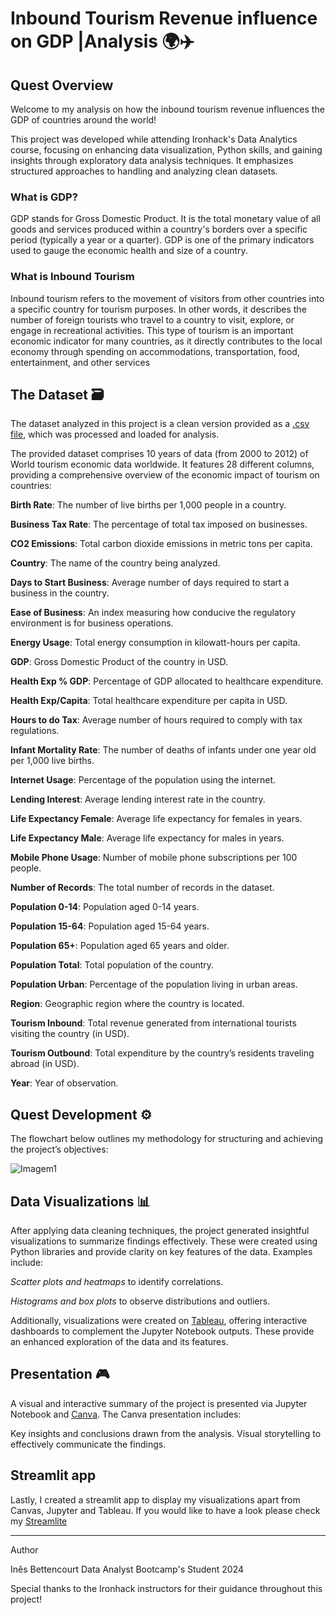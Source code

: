 # Inbound Tourism Revenue influence on GDP |Analysis 🌍✈️

## Quest Overview 

Welcome to my analysis on how the inbound tourism revenue influences the GDP of countries around the world!

This project was developed while attending Ironhack's Data Analytics course, focusing on enhancing data visualization, Python skills, and gaining insights through exploratory data analysis techniques. It emphasizes structured approaches to handling and analyzing clean datasets.

### What is GDP?

GDP stands for Gross Domestic Product. It is the total monetary value of all goods and services produced within a country's borders over a specific period (typically a year or a quarter). GDP is one of the primary indicators used to gauge the economic health and size of a country.

### What is Inbound Tourism

Inbound tourism refers to the movement of visitors from other countries into a specific country for tourism purposes. In other words, it describes the number of foreign tourists who travel to a country to visit, explore, or engage in recreational activities. This type of tourism is an important economic indicator for many countries, as it directly contributes to the local economy through spending on accommodations, transportation, food, entertainment, and other services

## The Dataset 🗃

The dataset analyzed in this project is a clean version provided as a [.csv file](https://www.kaggle.com/datasets/bhatvikas/world-tourism-economic-data), which was processed and loaded for analysis. 

The provided dataset comprises 10 years of data (from 2000 to 2012) of World tourism economic data worldwide. It features 28 different columns, providing a comprehensive overview of the economic impact of tourism on countries:

**Birth Rate**: The number of live births per 1,000 people in a country.

**Business Tax Rate**: The percentage of total tax imposed on businesses.

**CO2 Emissions**: Total carbon dioxide emissions in metric tons per capita.

**Country**: The name of the country being analyzed.

**Days to Start Business**: Average number of days required to start a business in the country.

**Ease of Business**: An index measuring how conducive the regulatory environment is for business operations.

**Energy Usage**: Total energy consumption in kilowatt-hours per capita.

**GDP**: Gross Domestic Product of the country in USD.

**Health Exp % GDP**: Percentage of GDP allocated to healthcare expenditure.

**Health Exp/Capita**: Total healthcare expenditure per capita in USD.

**Hours to do Tax**: Average number of hours required to comply with tax regulations.

**Infant Mortality Rate**: The number of deaths of infants under one year old per 1,000 live births.

**Internet Usage**: Percentage of the population using the internet.

**Lending Interest**: Average lending interest rate in the country.

**Life Expectancy Female**: Average life expectancy for females in years.

**Life Expectancy Male**: Average life expectancy for males in years.

**Mobile Phone Usage**: Number of mobile phone subscriptions per 100 people.

**Number of Records**: The total number of records in the dataset.

**Population 0-14**: Population aged 0-14 years.

**Population 15-64**: Population aged 15-64 years.

**Population 65+**: Population aged 65 years and older.

**Population Total**: Total population of the country.

**Population Urban**: Percentage of the population living in urban areas.

**Region**: Geographic region where the country is located.

**Tourism Inbound**: Total revenue generated from international tourists visiting the country (in USD).

**Tourism Outbound**: Total expenditure by the country’s residents traveling abroad (in USD).

**Year**: Year of observation.


## Quest Development ⚙

The flowchart below outlines my methodology for structuring and achieving the project’s objectives:

![Imagem1](https://github.com/user-attachments/assets/f4df97f8-bffe-424d-b98c-fa9efb5e29d3)

## Data Visualizations 📊

After applying data cleaning techniques, the project generated insightful visualizations to summarize findings effectively. These were created using Python libraries and provide clarity on key features of the data. Examples include:

*Scatter plots and heatmaps* to identify correlations.

*Histograms and box plots* to observe distributions and outliers.

Additionally, visualizations were created on [Tableau](https://public.tableau.com/app/profile/in.s.bettencourt/viz/GDPvsTourismInboundAnalysisDashboard/Dashboard?publish=yes), offering interactive dashboards to complement the Jupyter Notebook outputs. These provide an enhanced exploration of the data and its features.

## Presentation 🎮

A visual and interactive summary of the project is presented via Jupyter Notebook and [Canva](https://www.canva.com/design/DAGY7hKxYls/yV1xW-itEtFhfpyPvtHpVQ/edit?ui=eyJIIjp7IkEiOnRydWV9fQ). 
The Canva presentation includes:

Key insights and conclusions drawn from the analysis.
Visual storytelling to effectively communicate the findings.

## Streamlit app

Lastly, I created a streamlit app to display my visualizations apart from Canvas, Jupyter and Tableau. If you would like to have a look please check my [Streamlite]("http://localhost:8502/#correlation-representation-heatmap")

-------------------------------------------------------------------------------------------------------------------------------------------

Author

Inês Bettencourt
Data Analyst Bootcamp's Student 2024

Special thanks to the Ironhack instructors for their guidance throughout this project!
